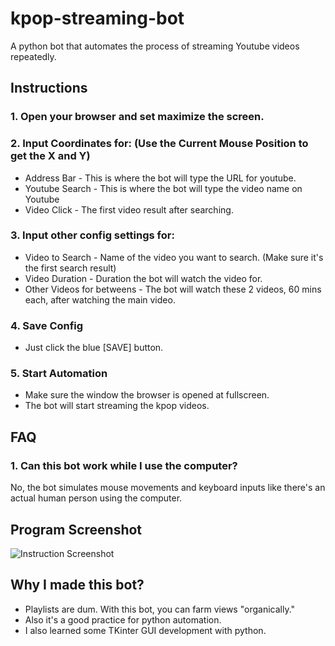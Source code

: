 # kpop-streaming-bot
A python bot that automates the process of streaming Youtube videos repeatedly.

## Instructions
### 1. Open your browser and set maximize the screen.

### 2. Input Coordinates for: (Use the Current Mouse Position to get the X and Y)
- Address Bar - This is where the bot will type the URL for youtube.
- Youtube Search - This is where the bot will type the video name on Youtube
- Video Click - The first video result after searching.

### 3. Input other config settings for:
- Video to Search - Name of the video you want to search. (Make sure it's the first search result)
- Video Duration - Duration the bot will watch the video for.
- Other Videos for betweens - The bot will watch these 2 videos, 60 mins each, after watching the main video.

### 4. Save Config
- Just click the blue [SAVE] button.

### 5. Start Automation
- Make sure the window the browser is opened at fullscreen.
- The bot will start streaming the kpop videos.

## FAQ
### 1. Can this bot work while I use the computer?
No, the bot simulates mouse movements and keyboard inputs like there's an actual human person using the computer.

## Program Screenshot
![Instruction Screenshot](https://i.ibb.co/RYj4PLJ/image.png)

## Why I made this bot?
- Playlists are dum. With this bot, you can farm views "organically."
- Also it's a good practice for python automation.
- I also learned some TKinter GUI development with python.
